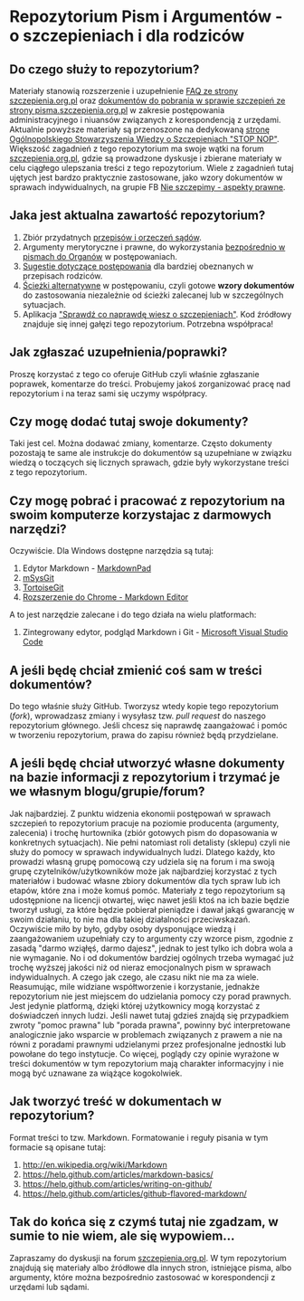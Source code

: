 # Repozytorium Pism i Argumentów - o szczepieniach i dla rodziców

## Do czego służy to repozytorium?
Materiały stanowią rozszerzenie i uzupełnienie [FAQ ze strony szczepienia.org.pl](http://www.pisma.szczepienia.org.pl/faq.php) oraz 
[dokumentów do pobrania w sprawie szczepień ze strony pisma.szczepienia.org.pl](http://www.pisma.szczepienia.org.pl/) w zakresie postępowania administracyjnego i niuansów związanych z korespondencją z urzędami. Aktualnie powyższe materiały są przenoszone na dedykowaną [stronę Ogólnopolskiego Stowarzyszenia Wiedzy o Szczepieniach "STOP NOP"](http://stopnop.com.pl/jak-uniknac-grzywny-za-nieszczepienie/). Większość zagadnień z tego repozytorium ma swoje wątki na forum [szczepienia.org.pl](http://szczepienia.org.pl), gdzie są prowadzone dyskusje i zbierane materiały w celu ciągłego ulepszania treści z tego repozytorium. Wiele z zagadnień tutaj ujętych jest bardzo praktycznie zastosowane, jako wzory dokumentów w sprawach indywidualnych, na grupie FB [Nie szczepimy - aspekty prawne](https://www.facebook.com/groups/445922935592063/).

## Jaka jest aktualna zawartość repozytorium?
  1. Zbiór przydatnych [przepisów i orzeczeń sądów](https://github.com/szanitani/szczepienia/tree/master/Przepisy).
  2. Argumenty merytoryczne i prawne, do wykorzystania [bezpośrednio w pismach do Organów](https://github.com/szanitani/szczepienia/tree/master/Argumenty) w postępowaniach.
  3. [Sugestie dotyczące postępowania](https://github.com/szanitani/szczepienia/blob/master/Szczepienia%20Postepowanie%202.md) dla bardziej obeznanych w przepisach rodziców.
  4. [Ścieżki alternatywne](https://github.com/szanitani/szczepienia/blob/master/Sciezki%20alternatywne) w postępowaniu, czyli gotowe **wzory dokumentów** do zastosowania niezależnie od ścieżki zalecanej lub w szczególnych sytuacjach.
  5. Aplikacja ["Sprawdź co naprawdę wiesz o szczepieniach"](http://szanitani.github.io/szczepienia/cowiesz.html). Kod źródłowy znajduje się innej gałęzi tego repozytorium. Potrzebna współpraca!

## Jak zgłaszać uzupełnienia/poprawki?
Proszę korzystać z tego co oferuje GitHub czyli właśnie zgłaszanie poprawek, komentarze do treści. Probujemy jakoś zorganizować pracę nad repozytorium i na teraz sami się uczymy współpracy.

## Czy mogę dodać tutaj swoje dokumenty?
Taki jest cel. Można dodawać zmiany, komentarze. Często dokumenty pozostają te same ale instrukcje do dokumentów są uzupełniane w związku wiedzą o toczących się licznych sprawach, gdzie były wykorzystane treści z tego repozytorium.

## Czy mogę pobrać i pracować z repozytorium na swoim komputerze korzystajac z darmowych narzędzi?
Oczywiście. Dla Windows dostępne narzędzia są tutaj:
  1. Edytor Markdown - [MarkdownPad](http://markdownpad.com/download.html)
  2. [mSysGit](http://msysgit.github.io/)
  3. [TortoiseGit](https://code.google.com/p/tortoisegit/wiki/Download?tm=2)
  4. [Rozszerzenie do Chrome - Markdown Editor](https://chrome.google.com/webstore/detail/markdown-editor/ekdcaddpmiodcipjfmffhhefijpdckaf?hl=pl)

A to jest narzędzie zalecane i do tego działa na wielu platformach:
  1. Zintegrowany edytor, podgląd Markdown i Git - [Microsoft Visual Studio Code](https://code.visualstudio.com/)

## A jeśli będę chciał zmienić coś sam w treści dokumentów?
Do tego właśnie służy GitHub. Tworzysz wtedy kopie tego repozytorium (*fork*), wprowadzasz zmiany i wysyłasz tzw. *pull request* do naszego repozytorium głównego. Jeśli chcesz się naprawdę zaangażować i pomóc w tworzeniu repozytorium, prawa do zapisu również będą przydzielane.

## A jeśli będę chciał utworzyć własne dokumenty na bazie informacji z repozytorium i trzymać je we własnym blogu/grupie/forum?
Jak najbardziej. Z punktu widzenia ekonomii postępowań w sprawach szczepień to repozytorium pracuje na poziomie producenta (argumenty, zalecenia) i trochę hurtownika (zbiór gotowych pism do dopasowania w konkretnych sytuacjach). Nie pełni natomiast roli detalisty (sklepu) czyli nie służy do pomocy w sprawach indywidualnych ludzi. Dlatego każdy, kto prowadzi własną grupę pomocową czy udziela się na forum i ma swoją grupę czytelników/użytkowników może jak najbardziej korzystać z tych materiałów i budować własne zbiory dokumentów dla tych spraw lub ich etapów, które zna i może komuś pomóc. Materiały z tego repozytorium są udostępnione na licencji otwartej, więc nawet jeśli ktoś na ich bazie będzie tworzył usługi, za które będzie pobierał pieniądze i dawał jakąś gwarancję w swoim działaniu, to nie ma dla takiej działalności przeciwskazań. Oczywiście miło by było, gdyby osoby dysponujące wiedzą i zaangażowaniem uzupełniały czy to argumenty czy wzorce pism, zgodnie z zasadą "darmo wziąłęś, darmo dajesz", jednak to jest tylko ich dobra wola a nie wymaganie. No i od dokumentów bardziej ogólnych trzeba wymagać już trochę wyższej jakości niż od nieraz emocjonalnych pism w sprawach indywidualnych. A czego jak czego, ale czasu nikt nie ma za wiele.
Reasumując, mile widziane współtworzenie i korzystanie, jednakże repozytorium nie jest miejscem do udzielania pomocy czy porad prawnych. Jest jedynie platformą, dzięki której użytkownicy mogą korzystać z doświadczeń innych ludzi. Jeśli nawet tutaj gdzieś znajdą się przypadkiem zwroty "pomoc prawna" lub "porada prawna", powinny być interpretowane analogicznie jako wsparcie w problemach związanych z prawem a nie na równi z poradami prawnymi udzielanymi przez profesjonalne jednostki lub powołane do tego instytucje. Co więcej, poglądy czy opinie wyrażone w treści dokumentów w tym repozytorium mają charakter informacyjny i nie mogą być uznawane za wiążące kogokolwiek.

## Jak tworzyć treść w dokumentach w repozytorium?
Format treści to tzw. Markdown. Formatowanie i reguły pisania w tym formacie są opisane tutaj:
  1. http://en.wikipedia.org/wiki/Markdown
  2. https://help.github.com/articles/markdown-basics/
  3. https://help.github.com/articles/writing-on-github/
  4. https://help.github.com/articles/github-flavored-markdown/

## Tak do końca się z czymś tutaj nie zgadzam, w sumie to nie wiem, ale się wypowiem...
Zapraszamy do dyskusji na forum [szczepienia.org.pl](http://szczepienia.org.pl). W tym repozytorium znajdują się materiały albo źródłowe dla innych stron, istniejące pisma, albo argumenty, które można bezpośrednio zastosować w korespondencji z urzędami lub sądami.

